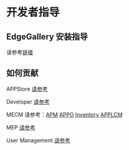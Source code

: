 开发者指导
=================

## EdgeGallery 安装指导

请参考[链接](https://gitee.com/edgegallery/platform-mgmt/blob/master/README.md)

## 如何贡献
APPStore [请参考](https://gitee.com/edgegallery/docs/blob/master/Projects/APPSTORE/AppStore_Contribution.md)

Developer [请参考](https://gitee.com/edgegallery/docs/blob/master/Projects/Developer/Developer_Contribution.md)

MECM 请参考：[APM](https://gitee.com/edgegallery/docs/blob/master/Projects/MECM/MECM_Apm_Contribution.md) [APPO](https://gitee.com/edgegallery/docs/blob/master/Projects/MECM/MECM_Appo_Contribution.md) [Inventory](https://gitee.com/edgegallery/docs/blob/master/Projects/MECM/MECM_Inventory_Contribution.md) [APPLCM](https://gitee.com/edgegallery/docs/blob/master/Projects/MECM/MECM_LCM_controller_Contribution.md)

MEP [请参考](https://gitee.com/edgegallery/docs/blob/master/Projects/MEP/MEP_Contribution.md)

User Management [请参考](https://gitee.com/edgegallery/docs/blob/master/Projects/User%20Management/User_Contribution.md)